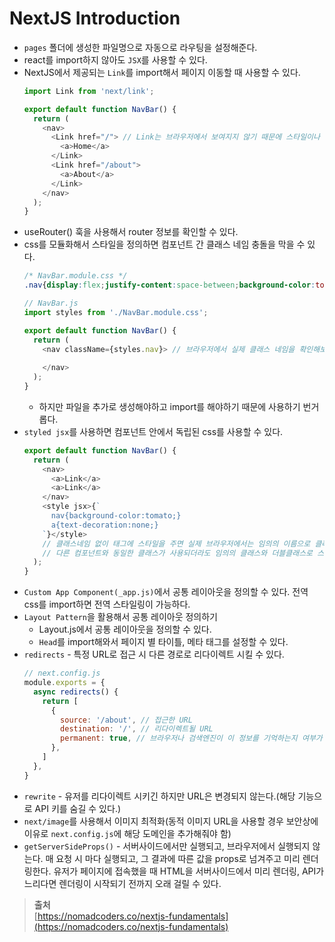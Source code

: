 # NextJS Introduction

* `pages` 폴더에 생성한 파일명으로 자동으로 라우팅을 설정해준다.
* react를 import하지 않아도 `JSX`를 사용할 수 있다.
* NextJS에서 제공되는 `Link`를 import해서 페이지 이동할 때 사용할 수 있다.
  ```javascript
  import Link from 'next/link';

  export default function NavBar() {
    return (
      <nav>
        <Link href="/"> // Link는 브라우저에서 보여지지 않기 때문에 스타일이나 클래스를 주고싶다면 a태그에 줘야한다.
          <a>Home</a>
        </Link>
        <Link href="/about">
          <a>About</a>
        </Link>
      </nav>
    );
  }
  ```
* useRouter() 훅을 사용해서 router 정보를 확인할 수 있다.
* css를 모듈화해서 스타일을 정의하면 컴포넌트 간 클래스 네임 충돌을 막을 수 있다.
  ```css
  /* NavBar.module.css */
  .nav{display:flex;justify-content:space-between;background-color:tomato;}
  ```
  ```javascript
  // NavBar.js
  import styles from './NavBar.module.css';

  export default function NavBar() {
    return (
      <nav className={styles.nav}> // 브라우저에서 실제 클래스 네임을 확인해보면 임의의 텍스트로 변환되어있다.
        
      </nav>
    );
  }
  ```
  * 하지만 파일을 추가로 생성해야하고 import를 해야하기 때문에 사용하기 번거롭다.
* `styled jsx`를 사용하면 컴포넌트 안에서 독립된 css를 사용할 수 있다.
  ```javascript
  export default function NavBar() {
    return (
      <nav>
        <a>Link</a>
        <a>Link</a> 
      </nav>
      <style jsx>{`
        nav{background-color:tomato;}
        a{text-decoration:none;}
      `}</style>
      // 클래스네임 없이 태그에 스타일을 주면 실제 브라우저에서는 임의의 이름으로 클래스가 부여되고 스타일이 정의된다.
      // 다른 컴포넌트와 동일한 클래스가 사용되더라도 임의의 클래스와 더블클래스로 스타일을 줘버리기 때문에 scoped style이 정의된다.
    );
  }
  ```
* `Custom App Component(_app.js)`에서 공통 레이아웃을 정의할 수 있다. 전역 css를 import하면 전역 스타일링이 가능하다.
* `Layout Pattern`을 활용해서 공통 레이아웃 정의하기
  * Layout.js에서 공통 레이아웃을 정의할 수 있다.
  * `Head`를 import해와서 페이지 별 타이틀, 메타 태그를 설정할 수 있다.
* `redirects` - 특정 URL로 접근 시 다른 경로로 리다이렉트 시킬 수 있다.
  ```javascript
  // next.config.js
  module.exports = {
    async redirects() {
      return [
        {
          source: '/about', // 접근한 URL
          destination: '/', // 리다이렉트될 URL
          permanent: true, // 브라우저나 검색엔진이 이 정보를 기억하는지 여부가 결정 됨
        },
      ]
    },
  }
  ```
* `rewrite` - 유저를 리다이렉트 시키긴 하지만 URL은 변경되지 않는다.(해당 기능으로 API 키를 숨길 수 있다.)
* `next/image`를 사용해서 이미지 최적화(동적 이미지 URL을 사용할 경우 보안상에 이유로 `next.config.js`에 해당 도메인을 추가해줘야 함)
* `getServerSideProps()` - 서버사이드에서만 실행되고, 브라우저에서 실행되지 않는다. 매 요청 시 마다 실행되고, 그 결과에 따른 값을 props로 넘겨주고 미리 렌더링한다. 유저가 페이지에 접속했을 때 HTML을 서버사이드에서 미리 렌더링, API가 느리다면 렌더링이 시작되기 전까지 오래 걸릴 수 있다.


> <b>출처</b><br>
[https://nomadcoders.co/nextjs-fundamentals](https://nomadcoders.co/nextjs-fundamentals)
